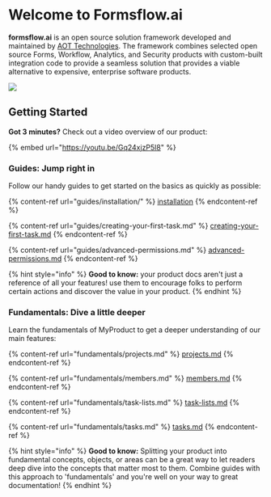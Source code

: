# Welcome to Formsflow.ai

**formsflow.ai** is an open source solution framework developed and maintained by [AOT Technologies](https://www.aot-technologies.com). The framework combines selected open source Forms, Workflow, Analytics, and Security products with custom-built integration code to provide a seamless solution that provides a viable alternative to expensive, enterprise software products.



![](.gitbook/assets/bnr\_img2-2.png)



## Getting Started

**Got 3 minutes?** Check out a video overview of our product:

{% embed url="https://youtu.be/Gq24xjzP5l8" %}

### Guides: Jump right in

Follow our handy guides to get started on the basics as quickly as possible:

{% content-ref url="guides/installation/" %}
[installation](guides/installation/)
{% endcontent-ref %}

{% content-ref url="guides/creating-your-first-task.md" %}
[creating-your-first-task.md](guides/creating-your-first-task.md)
{% endcontent-ref %}

{% content-ref url="guides/advanced-permissions.md" %}
[advanced-permissions.md](guides/advanced-permissions.md)
{% endcontent-ref %}

{% hint style="info" %}
**Good to know:** your product docs aren't just a reference of all your features! use them to encourage folks to perform certain actions and discover the value in your product.
{% endhint %}

### Fundamentals: Dive a little deeper

Learn the fundamentals of MyProduct to get a deeper understanding of our main features:

{% content-ref url="fundamentals/projects.md" %}
[projects.md](fundamentals/projects.md)
{% endcontent-ref %}

{% content-ref url="fundamentals/members.md" %}
[members.md](fundamentals/members.md)
{% endcontent-ref %}

{% content-ref url="fundamentals/task-lists.md" %}
[task-lists.md](fundamentals/task-lists.md)
{% endcontent-ref %}

{% content-ref url="fundamentals/tasks.md" %}
[tasks.md](fundamentals/tasks.md)
{% endcontent-ref %}

{% hint style="info" %}
**Good to know:** Splitting your product into fundamental concepts, objects, or areas can be a great way to let readers deep dive into the concepts that matter most to them. Combine guides with this approach to 'fundamentals' and you're well on your way to great documentation!
{% endhint %}
